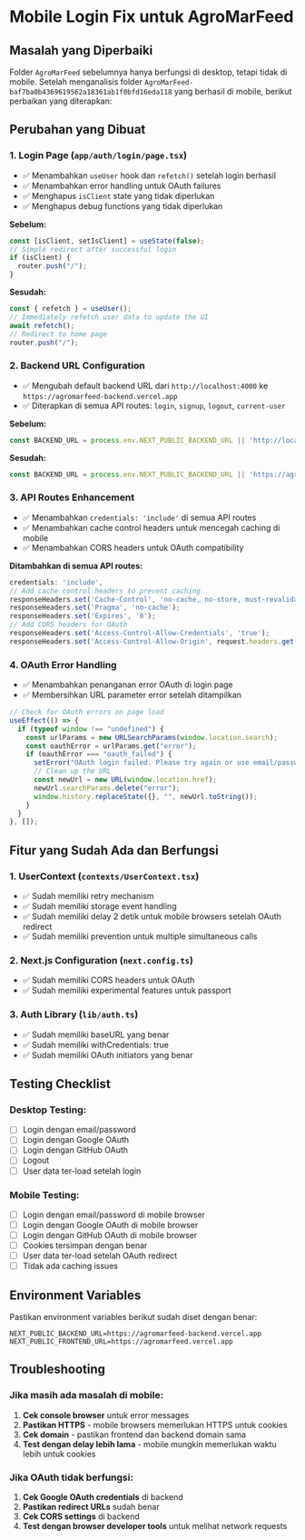# Mobile Login Fix untuk AgroMarFeed

## Masalah yang Diperbaiki

Folder `AgroMarFeed` sebelumnya hanya berfungsi di desktop, tetapi tidak di mobile. Setelah menganalisis folder `AgroMarFeed-baf7ba0b4369619562a18361ab1f0bfd16eda118` yang berhasil di mobile, berikut perbaikan yang diterapkan:

## Perubahan yang Dibuat

### 1. **Login Page (`app/auth/login/page.tsx`)**
- ✅ Menambahkan `useUser` hook dan `refetch()` setelah login berhasil
- ✅ Menambahkan error handling untuk OAuth failures
- ✅ Menghapus `isClient` state yang tidak diperlukan
- ✅ Menghapus debug functions yang tidak diperlukan

**Sebelum:**
```typescript
const [isClient, setIsClient] = useState(false);
// Simple redirect after successful login
if (isClient) {
  router.push("/");
}
```

**Sesudah:**
```typescript
const { refetch } = useUser();
// Immediately refetch user data to update the UI
await refetch();
// Redirect to home page
router.push("/");
```

### 2. **Backend URL Configuration**
- ✅ Mengubah default backend URL dari `http://localhost:4000` ke `https://agromarfeed-backend.vercel.app`
- ✅ Diterapkan di semua API routes: `login`, `signup`, `logout`, `current-user`

**Sebelum:**
```typescript
const BACKEND_URL = process.env.NEXT_PUBLIC_BACKEND_URL || 'http://localhost:4000';
```

**Sesudah:**
```typescript
const BACKEND_URL = process.env.NEXT_PUBLIC_BACKEND_URL || 'https://agromarfeed-backend.vercel.app';
```

### 3. **API Routes Enhancement**
- ✅ Menambahkan `credentials: 'include'` di semua API routes
- ✅ Menambahkan cache control headers untuk mencegah caching di mobile
- ✅ Menambahkan CORS headers untuk OAuth compatibility

**Ditambahkan di semua API routes:**
```typescript
credentials: 'include',
// Add cache control headers to prevent caching
responseHeaders.set('Cache-Control', 'no-cache, no-store, must-revalidate');
responseHeaders.set('Pragma', 'no-cache');
responseHeaders.set('Expires', '0');
// Add CORS headers for OAuth
responseHeaders.set('Access-Control-Allow-Credentials', 'true');
responseHeaders.set('Access-Control-Allow-Origin', request.headers.get('origin') || '*');
```

### 4. **OAuth Error Handling**
- ✅ Menambahkan penanganan error OAuth di login page
- ✅ Membersihkan URL parameter error setelah ditampilkan

```typescript
// Check for OAuth errors on page load
useEffect(() => {
  if (typeof window !== "undefined") {
    const urlParams = new URLSearchParams(window.location.search);
    const oauthError = urlParams.get("error");
    if (oauthError === "oauth_failed") {
      setError("OAuth login failed. Please try again or use email/password login.");
      // Clean up the URL
      const newUrl = new URL(window.location.href);
      newUrl.searchParams.delete("error");
      window.history.replaceState({}, "", newUrl.toString());
    }
  }
}, []);
```

## Fitur yang Sudah Ada dan Berfungsi

### 1. **UserContext (`contexts/UserContext.tsx`)**
- ✅ Sudah memiliki retry mechanism
- ✅ Sudah memiliki storage event handling
- ✅ Sudah memiliki delay 2 detik untuk mobile browsers setelah OAuth redirect
- ✅ Sudah memiliki prevention untuk multiple simultaneous calls

### 2. **Next.js Configuration (`next.config.ts`)**
- ✅ Sudah memiliki CORS headers untuk OAuth
- ✅ Sudah memiliki experimental features untuk passport

### 3. **Auth Library (`lib/auth.ts`)**
- ✅ Sudah memiliki baseURL yang benar
- ✅ Sudah memiliki withCredentials: true
- ✅ Sudah memiliki OAuth initiators yang benar

## Testing Checklist

### Desktop Testing:
- [ ] Login dengan email/password
- [ ] Login dengan Google OAuth
- [ ] Login dengan GitHub OAuth
- [ ] Logout
- [ ] User data ter-load setelah login

### Mobile Testing:
- [ ] Login dengan email/password di mobile browser
- [ ] Login dengan Google OAuth di mobile browser
- [ ] Login dengan GitHub OAuth di mobile browser
- [ ] Cookies tersimpan dengan benar
- [ ] User data ter-load setelah OAuth redirect
- [ ] Tidak ada caching issues

## Environment Variables

Pastikan environment variables berikut sudah diset dengan benar:

```env
NEXT_PUBLIC_BACKEND_URL=https://agromarfeed-backend.vercel.app
NEXT_PUBLIC_FRONTEND_URL=https://agromarfeed.vercel.app
```

## Troubleshooting

### Jika masih ada masalah di mobile:
1. **Cek console browser** untuk error messages
2. **Pastikan HTTPS** - mobile browsers memerlukan HTTPS untuk cookies
3. **Cek domain** - pastikan frontend dan backend domain sama
4. **Test dengan delay lebih lama** - mobile mungkin memerlukan waktu lebih untuk cookies

### Jika OAuth tidak berfungsi:
1. **Cek Google OAuth credentials** di backend
2. **Pastikan redirect URLs** sudah benar
3. **Cek CORS settings** di backend
4. **Test dengan browser developer tools** untuk melihat network requests 